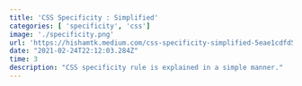 ```yaml
---
title: 'CSS Specificity : Simplified'
categories: [ 'specificity', 'css']
image: './specificity.png'
url: 'https://hishamtk.medium.com/css-specificity-simplified-5eae1cdfd532'
date: "2021-02-24T22:12:03.284Z"
time: 3
description: "CSS specificity rule is explained in a simple manner."
---
```

